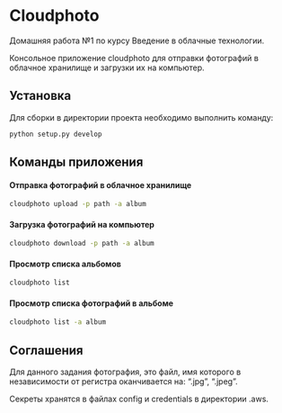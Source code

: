 # Cloudphoto

Домашняя работа №1 по курсу Введение в облачные технологии.

Консольное приложение cloudphoto для отправки фотографий в облачное хранилище и загрузки их на компьютер.


## Установка

Для сборки в директории проекта необходимо выполнить команду:

```bash
python setup.py develop
```

## Команды приложения

#### Отправка фотографий в облачное хранилище
```bash 
cloudphoto upload -p path -a album
```

#### Загрузка фотографий на компьютер
```bash 
cloudphoto download -p path -a album
```

#### Просмотр списка альбомов
```bash 
cloudphoto list
```
#### Просмотр списка фотографий в альбоме
```bash 
cloudphoto list -a album
```

## Соглашения
Для данного задания фотография, это файл, имя которого в независимости от регистра оканчивается на: “.jpg”, “.jpeg”.

Секреты хранятся в файлах config и credentials в директории .aws.
